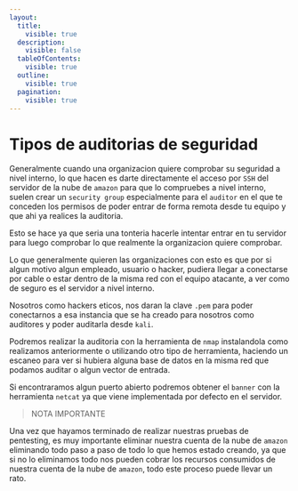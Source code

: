 ```yaml
---
layout:
  title:
    visible: true
  description:
    visible: false
  tableOfContents:
    visible: true
  outline:
    visible: true
  pagination:
    visible: true
---
```


# Tipos de auditorias de seguridad

Generalmente cuando una organizacion quiere comprobar su seguridad a nivel interno, lo que hacen es darte directamente el acceso por `SSH` del servidor de la nube de `amazon` para que lo compruebes a nivel interno, suelen crear un `security group` especialmente para el `auditor` en el que te conceden los permisos de poder entrar de forma remota desde tu equipo y que ahi ya realices la auditoria.

Esto se hace ya que seria una tonteria hacerle intentar entrar en tu servidor para luego comprobar lo que realmente la organizacion quiere comprobar.

Lo que generalmente quieren las organizaciones con esto es que por si algun motivo algun empleado, usuario o hacker, pudiera llegar a conectarse por cable o estar dentro de la misma red con el equipo atacante, a ver como de seguro es el servidor a nivel interno.

Nosotros como hackers eticos, nos daran la clave `.pem` para poder conectarnos a esa instancia que se ha creado para nosotros como auditores y poder auditarla desde `kali`.

Podremos realizar la auditoria con la herramienta de `nmap` instalandola como realizamos anteriormente o utilizando otro tipo de herramienta, haciendo un escaneo para ver si hubiera alguna base de datos en la misma red que podamos auditar o algun vector de entrada.

Si encontraramos algun puerto abierto podremos obtener el `banner` con la herramienta `netcat` ya que viene implementada por defecto en el servidor.

> NOTA IMPORTANTE

Una vez que hayamos terminado de realizar nuestras pruebas de pentesting, es muy importante eliminar nuestra cuenta de la nube de `amazon` eliminando todo paso a paso de todo lo que hemos estado creando, ya que si no lo eliminamos todo nos pueden cobrar los recursos consumidos de nuestra cuenta de la nube de `amazon`, todo este proceso puede llevar un rato.
